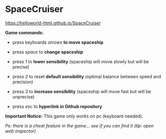 # SpaceCruiser
https://helloworld-html.github.io/SpaceCruiser

**Game commands:**

 - press keyboards *arrows* **to move spaceship**

 - press *space* to **change spaceship**

 - press *1* to **lower sensibility** (spaceship will move slowly but will be precise)

 - press *2* to reset **default sensibility** (optimal balance between speed and precision)

 - press *3* to **increase sensibility** (spaceship will move fast but will be unprecise)

 - press *esc* to **hyperlink in Github repository**

**Important Notice:** This game only works on pc (keyboard needed).

*Ps: there is a cheat feature in the game... see if you can find it (tip: open web inspector)*
